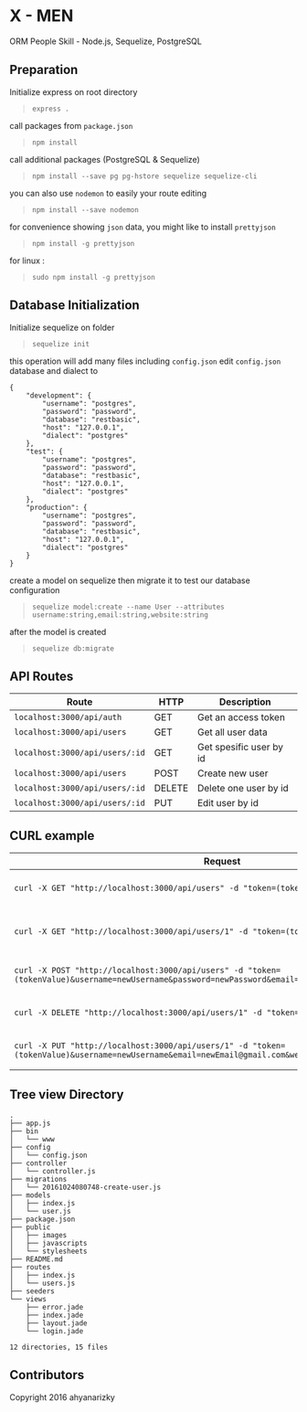 # X - MEN
ORM People Skill - Node.js, Sequelize, PostgreSQL

## Preparation
Initialize express on root directory
> `express .`

call packages from `package.json`

> `npm install`

call additional packages (PostgreSQL & Sequelize)

> `npm install --save pg pg-hstore sequelize sequelize-cli`

you can also use `nodemon` to easily your route editing

> `npm install --save nodemon`

for convenience showing `json` data, you might like to install `prettyjson`

> `npm install -g prettyjson`

for linux :
> `sudo npm install -g prettyjson`

## Database Initialization

Initialize sequelize on folder
> `sequelize init`

this operation will add many files including `config.json`
edit `config.json` database and dialect to

```
{
    "development": {
        "username": "postgres",
        "password": "password",
        "database": "restbasic",
        "host": "127.0.0.1",
        "dialect": "postgres"
    },
    "test": {
        "username": "postgres",
        "password": "password",
        "database": "restbasic",
        "host": "127.0.0.1",
        "dialect": "postgres"
    },
    "production": {
        "username": "postgres",
        "password": "password",
        "database": "restbasic",
        "host": "127.0.0.1",
        "dialect": "postgres"
    }
}
```
create a model on sequelize then migrate it to test our database configuration
> `sequelize model:create --name User --attributes username:string,email:string,website:string`

after the model is created
> `sequelize db:migrate`

## API Routes
Route | HTTP | Description |
------|------|------------|
`localhost:3000/api/auth` | GET | Get an access token
`localhost:3000/api/users` | GET | Get all user data
`localhost:3000/api/users/:id` | GET | Get spesific user by id
`localhost:3000/api/users` | POST | Create new user
`localhost:3000/api/users/:id` | DELETE | Delete one user by id
`localhost:3000/api/users/:id` | PUT | Edit user by id

## CURL example
Request | Action |  
------|------|
`curl -X GET "http://localhost:3000/api/users" -d "token=(tokenValue)"` | Get all user data
`curl -X GET "http://localhost:3000/api/users/1" -d "token=(tokenValue)"` | Get user data id 1
`curl -X POST "http://localhost:3000/api/users" -d "token=(tokenValue)&username=newUsername&password=newPassword&email=newEmail&website=newWebsite"`|  Create new user
`curl -X DELETE "http://localhost:3000/api/users/1" -d "token=(tokenValue)"` | Delete user id 1
`curl -X PUT "http://localhost:3000/api/users/1" -d "token=(tokenValue)&username=newUsername&email=newEmail@gmail.com&website=newWebsite.com"` | Edit user id 1

## Tree view Directory
```
.
├── app.js
├── bin
│   └── www
├── config
│   └── config.json
├── controller
│   └── controller.js
├── migrations
│   └── 20161024080748-create-user.js
├── models
│   ├── index.js
│   └── user.js
├── package.json
├── public
│   ├── images
│   ├── javascripts
│   └── stylesheets
├── README.md
├── routes
│   ├── index.js
│   └── users.js
├── seeders
└── views
    ├── error.jade
    ├── index.jade
    ├── layout.jade
    └── login.jade

12 directories, 15 files
```

## Contributors
Copyright 2016 ahyanarizky
